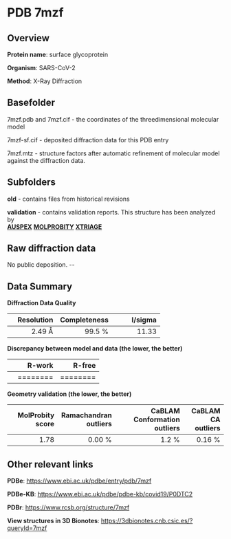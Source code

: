 # PDB 7mzf

## Overview

**Protein name**: surface glycoprotein

**Organism**: SARS-CoV-2

**Method**: X-Ray Diffraction



## Basefolder

7mzf.pdb and 7mzf.cif - the coordinates of the threedimensional molecular model

7mzf-sf.cif - deposited diffraction data for this PDB entry

7mzf.mtz - structure factors after automatic refinement of molecular model against the diffraction data.

## Subfolders



**old** - contains files from historical revisions

**validation** - contains validation reports. This structure has been analyzed by <br>[**AUSPEX**](https://github.com/thorn-lab/coronavirus_structural_task_force/tree/master/pdb/surface_glycoprotein/SARS-CoV-2/7mzf/validation/auspex)  [**MOLPROBITY**](https://github.com/thorn-lab/coronavirus_structural_task_force/tree/master/pdb/surface_glycoprotein/SARS-CoV-2/7mzf/validation/molprobity) [**XTRIAGE**](https://github.com/thorn-lab/coronavirus_structural_task_force/blob/master/pdb/surface_glycoprotein/SARS-CoV-2/7mzf/validation/Xtriage_output.log)   



## Raw diffraction data

No public deposition. --<br> 

## Data Summary
**Diffraction Data Quality**

|   | Resolution | Completeness| I/sigma |
|---|-------------:|----------------:|--------------:|
|   |2.49 Å|99.5  %|<img width=50/>11.33|

**Discrepancy between model and data (the lower, the better)**

|   | **R-work**| **R-free**   
|---|-------------:|----------------:|           
||========|========|

**Geometry validation (the lower, the better)**

|   |**MolProbity<br>score**| **Ramachandran<br>outliers** | **CaBLAM<br>Conformation outliers** | **CaBLAM<br>CA outliers** |
|---|-------------:|----------------:|----------------:|----------------:|
||  1.78|  0.00 %|1.2 %|0.16 %|

 

 



## Other relevant links 
**PDBe**:  https://www.ebi.ac.uk/pdbe/entry/pdb/7mzf

**PDBe-KB**: https://www.ebi.ac.uk/pdbe/pdbe-kb/covid19/P0DTC2 
 
**PDBr**: https://www.rcsb.org/structure/7mzf 

**View structures in 3D Bionotes**: https://3dbionotes.cnb.csic.es/?queryId=7mzf

